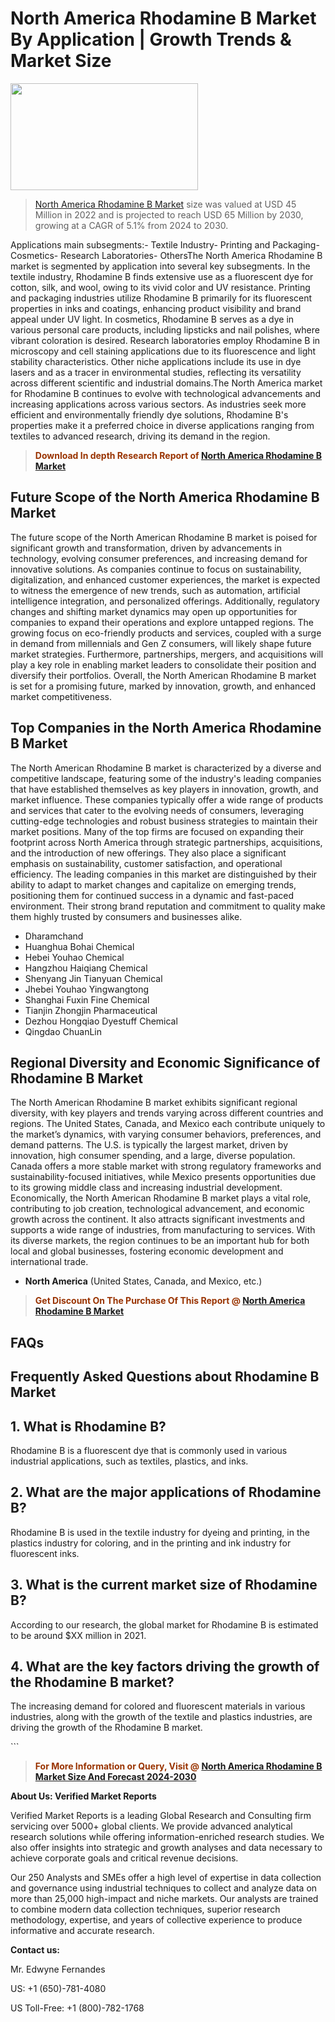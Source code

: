 <p><h1>North America Rhodamine B Market By Application | Growth Trends & Market Size</h1><p><img class="aligncenter size-medium wp-image-105565" src="https://ffe5etoiles.com/wp-content/uploads/2025/01/MST7-300x171.png" alt="" width="300" height="171" /></p><blockquote><p><a href="https://www.verifiedmarketreports.com/download-sample/?rid=493408&utm_source=Github-NA&utm_medium=377" target="_blank">North America Rhodamine B Market</a> size was valued at USD 45 Million in 2022 and is projected to reach USD 65 Million by 2030, growing at a CAGR of 5.1% from 2024 to 2030.</p></blockquote>Applications main subsegments:- Textile Industry- Printing and Packaging- Cosmetics- Research Laboratories- OthersThe North America Rhodamine B market is segmented by application into several key subsegments. In the textile industry, Rhodamine B finds extensive use as a fluorescent dye for cotton, silk, and wool, owing to its vivid color and UV resistance. Printing and packaging industries utilize Rhodamine B primarily for its fluorescent properties in inks and coatings, enhancing product visibility and brand appeal under UV light. In cosmetics, Rhodamine B serves as a dye in various personal care products, including lipsticks and nail polishes, where vibrant coloration is desired. Research laboratories employ Rhodamine B in microscopy and cell staining applications due to its fluorescence and light stability characteristics. Other niche applications include its use in dye lasers and as a tracer in environmental studies, reflecting its versatility across different scientific and industrial domains.The North America market for Rhodamine B continues to evolve with technological advancements and increasing applications across various sectors. As industries seek more efficient and environmentally friendly dye solutions, Rhodamine B's properties make it a preferred choice in diverse applications ranging from textiles to advanced research, driving its demand in the region.</p><blockquote><p><span style="color: #993300;"><strong>Download In depth Research Report of <a href="https://www.verifiedmarketreports.com/download-sample/?rid=493408&utm_source=Github-NA&utm_medium=377">North America Rhodamine B Market</a></strong></span></p></blockquote><h2>Future Scope of the North America Rhodamine B Market</h2><p>The future scope of the North American Rhodamine B market is poised for significant growth and transformation, driven by advancements in technology, evolving consumer preferences, and increasing demand for innovative solutions. As companies continue to focus on sustainability, digitalization, and enhanced customer experiences, the market is expected to witness the emergence of new trends, such as automation, artificial intelligence integration, and personalized offerings. Additionally, regulatory changes and shifting market dynamics may open up opportunities for companies to expand their operations and explore untapped regions. The growing focus on eco-friendly products and services, coupled with a surge in demand from millennials and Gen Z consumers, will likely shape future market strategies. Furthermore, partnerships, mergers, and acquisitions will play a key role in enabling market leaders to consolidate their position and diversify their portfolios. Overall, the North American Rhodamine B market is set for a promising future, marked by innovation, growth, and enhanced market competitiveness.</p><h2>Top Companies in the North America Rhodamine B Market</h2><p>The North American Rhodamine B market is characterized by a diverse and competitive landscape, featuring some of the industry's leading companies that have established themselves as key players in innovation, growth, and market influence. These companies typically offer a wide range of products and services that cater to the evolving needs of consumers, leveraging cutting-edge technologies and robust business strategies to maintain their market positions. Many of the top firms are focused on expanding their footprint across North America through strategic partnerships, acquisitions, and the introduction of new offerings. They also place a significant emphasis on sustainability, customer satisfaction, and operational efficiency. The leading companies in this market are distinguished by their ability to adapt to market changes and capitalize on emerging trends, positioning them for continued success in a dynamic and fast-paced environment. Their strong brand reputation and commitment to quality make them highly trusted by consumers and businesses alike.</p><p><ul><li>Dharamchand </li><li> Huanghua Bohai Chemical </li><li> Hebei Youhao Chemical </li><li> Hangzhou Haiqiang Chemical </li><li> Shenyang Jin Tianyuan Chemical </li><li> Jhebei Youhao Yingwangtong </li><li> Shanghai Fuxin Fine Chemical </li><li> Tianjin Zhongjin Pharmaceutical </li><li> Dezhou Hongqiao Dyestuff Chemical </li><li> Qingdao ChuanLin</li></ul></p><h2>Regional Diversity and Economic Significance of Rhodamine B Market</h2><p>The North American Rhodamine B market exhibits significant regional diversity, with key players and trends varying across different countries and regions. The United States, Canada, and Mexico each contribute uniquely to the market’s dynamics, with varying consumer behaviors, preferences, and demand patterns. The U.S. is typically the largest market, driven by innovation, high consumer spending, and a large, diverse population. Canada offers a more stable market with strong regulatory frameworks and sustainability-focused initiatives, while Mexico presents opportunities due to its growing middle class and increasing industrial development. Economically, the North American Rhodamine B market plays a vital role, contributing to job creation, technological advancement, and economic growth across the continent. It also attracts significant investments and supports a wide range of industries, from manufacturing to services. With its diverse markets, the region continues to be an important hub for both local and global businesses, fostering economic development and international trade.</p><ul> <li><strong>North America</strong> (United States, Canada, and Mexico, etc.)</li></ul><blockquote><p><span style="color: #993300;"><strong>Get Discount On The Purchase Of This Report @ <a href="https://www.verifiedmarketreports.com/ask-for-discount/?rid=493408&utm_source=Github-NA&utm_medium=377">North America Rhodamine B Market</a></strong></span></p></blockquote><h2>FAQs</h2><p> <h2>Frequently Asked Questions about Rhodamine B Market</h1> <h2>1. What is Rhodamine B?</div><div></h2> <p>Rhodamine B is a fluorescent dye that is commonly used in various industrial applications, such as textiles, plastics, and inks.</p> <h2>2. What are the major applications of Rhodamine B?</div><div></h2> <p>Rhodamine B is used in the textile industry for dyeing and printing, in the plastics industry for coloring, and in the printing and ink industry for fluorescent inks.</p> <h2>3. What is the current market size of Rhodamine B?</div><div></h2> <p>According to our research, the global market for Rhodamine B is estimated to be around $XX million in 2021.</p> <h2>4. What are the key factors driving the growth of the Rhodamine B market?</div><div></h2> <p>The increasing demand for colored and fluorescent materials in various industries, along with the growth of the textile and plastics industries, are driving the growth of the Rhodamine B market.</p> <!--- add more FAQs and answers here ---> </body></html>```</p><blockquote><p><span style="color: #993300;"><strong>For More Information or Query, Visit @ <a href="https://www.verifiedmarketreports.com/product/rhodamine-b-market-size-and-forecast/">North America Rhodamine B Market Size And Forecast 2024-2030</a></strong></span></p></blockquote><p><strong>About Us: Verified Market Reports</strong></p><p>Verified Market Reports is a leading Global Research and Consulting firm servicing over 5000+ global clients. We provide advanced analytical research solutions while offering information-enriched research studies. We also offer insights into strategic and growth analyses and data necessary to achieve corporate goals and critical revenue decisions.</p><p>Our 250 Analysts and SMEs offer a high level of expertise in data collection and governance using industrial techniques to collect and analyze data on more than 25,000 high-impact and niche markets. Our analysts are trained to combine modern data collection techniques, superior research methodology, expertise, and years of collective experience to produce informative and accurate research.</p><p><strong>Contact us:</strong></p><p>Mr. Edwyne Fernandes</p><p>US: +1 (650)-781-4080</p><p>US Toll-Free: +1 (800)-782-1768</p>
